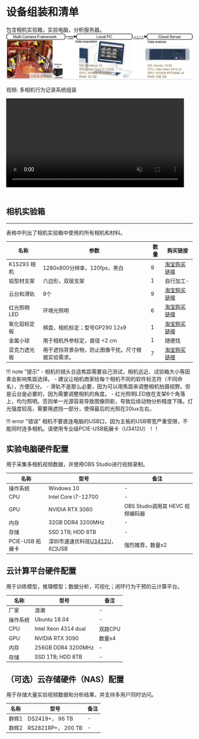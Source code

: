 # 设备组装和清单
包含相机实验箱，实验电脑，分析服务器。
![OBS Studio](../../assets/images/Fig_setup_computers.jpg)

<div class="video-item">
    <p class="video-legend">视频: 多相机行为记录系统组装</p>
    <video controls muted playsinline style="width: 480px;" data-src="../../assets/hls_videos/VideoS1_multicam_24092111/playlist.m3u8"></video>
</div>

<br>


## 相机实验箱
---
表格中列出了相机实验箱中使用的所有相机和材料。

| 名称 | 参数 | 数量 | 购买链接 |
| --- | --- | --- | --- |
| K1S293 相机 | 1280x800分辨率，120fps，黑白 | 9 | [淘宝购买链接](https://item.taobao.com/item.htm?abbucket=16&id=673966141469&mi_id=0000013g7j7UpaJ64Exz65IlngXWkLZ9sfelfsEn2X13zX8&ns=1&skuId=4847993832885&spm=a21n57.1.hoverItem.2&utparam=%7B%22aplus_abtest%22%3A%22f141c2e8af0beb2b17c50d6928369058%22%7D&xxc=taobaoSearch) |
| 铝型材支架 | 六边形，双层支架 | 1 | 自行加工- |
| 云台和滑轨 | 9个 | 9 | [淘宝购买链接](https://detail.tmall.com/item.htm?ali_refid=a3_420434_1006%3A1235740172%3AH%3Ay5eWtaTmsQXaYHDf3rdNpw%3D%3D%3Acddb45a6e952fea324f7f8ca9b58a747&ali_trackid=282_cddb45a6e952fea324f7f8ca9b58a747&id=618612474440&mi_id=00000WXWJPD9KZGe1JIPbpopt1j0eW1dCgR9iqFt5cqPX7I&mm_sceneid=1_0_473760138_0&priceTId=214784b117552392607548476e139d&skuId=4589499395015&spm=a21n57.1.hoverItem.19&utparam=%7B%22aplus_abtest%22%3A%224f075094f900fbfd5878013dac96718e%22%7D&xxc=ad_ztc) |
| 红光照明LED | 环境光照明 | 6 | [淘宝购买链接](https://detail.tmall.com/item.htm?abbucket=16&id=894491969439&mi_id=0000gIiVlXkfMSs1hqx-2s6runtTm23KD83tPFYnpdfCihI&ns=1&priceTId=2147808d17552395078942562e1572&sku_properties=1627207%3A26922829615&spm=a21n57.1.hoverItem.2&utparam=%7B%22aplus_abtest%22%3A%22b7a00053266c2f6523b7c342bd40fbe4%22%7D&xxc=taobaoSearch) |
| 氧化铝标定板 |  棋盘，相机标定；型号GP290 12x9 | 1 |[淘宝购买链接](https://item.taobao.com/item.htm?abbucket=0&id=558737448467&ns=1&spm=a21n57.1.0.0.2699523cr0RQDF) |
| 金属小球 | 用于相机外参标定，直径 <2 cm | 1 | 随便找 |
| 亚克力遮光板 | 用于遮挡背景杂物，防止图像干扰。尺寸根据实验需求。 | 7 | [淘宝购买链接](https://item.taobao.com/item.htm?id=623132143028&spm=tbpc.boughtlist.suborder_itemtitle.1.5cb72e8dIZHSFZ) |

!!! note "提示"
    - 相机的镜头合适焦距需要自己测试，相机远近、试验箱大小等因素会影响焦距选择。
    - 建议让相机商家给每个相机不同的软件标志符（不同命名），方便区分。
    - 滑轨不是那么必要，因为可以用焦距来调整相机拍摄视野。但是云台是必要的，因为需要调整相机的角度。
    - 红光照明LED放在支架6个角落上，均匀照明。否则单一光源容易导致图像阴影，导致后续动物分析精度下降。灯光强度较高，需要用遮挡一部分，使得最后的光照在20lux左右。

!!! error "错误"
    相机不要直连电脑的USB口，因为主板的USB带宽严重受限，不能同时连多相机。请使用专业级PCIE-USB拓展卡（U3412U）！！

## 实验电脑硬件配置
用于采集多相机视频数据，并使用OBS Studio进行视频录制。

| 名称 | 型号 | 备注 |
| ---- | ---- | ---- | 
| 操作系统 | Windows 10 | - |
| CPU | Intel Core i7-12700 | - |
| GPU | NVIDIA RTX 3060 | OBS Studio调用其 HEVC 视频编码器 |
| 内存 | 32GB DDR4 3200MHz | - |
| 存储 | SSD 1TB; HDD 8TB | - |
| PCIE-USB 拓展卡 | 深圳市速速优科技[U3412U](https://item.taobao.com/item.htm?abbucket=16&id=658885755395&mi_id=0000iSwRLbEyAYBCJVYfM0f7ww3y3O_0bG8EWEWZGVaHbrs&ns=1&priceTId=2147836c17552404402055026e123c&skuId=4746490928189&spm=a21n57.1.hoverItem.2&utparam=%7B%22aplus_abtest%22%3A%22bc9d0ba5e6325e017beba457917b9061%22%7D&xxc=taobaoSearch)， 6口USB | 强烈推荐，数量x2 |


## 云计算平台硬件配置
用于训练模型，推理模型；数据分析，可视化；闭环行为干预的云计算平台。

| 名称 | 型号 | 备注 |
| ---- | ---- | ---- | 
| 厂家  | 浪潮 | - |
| 操作系统 | Ubuntu 18.04 | - |
| CPU | Intel Xeon 4314 dual | 双路CPU |
| GPU | NVIDIA RTX 3090 | 数量x4 |
| 内存 | 256GB DDR4 3200MHz | - |
| 存储 | SSD 1TB; HDD 8TB | - |


## （可选）云存储硬件（NAS）配置
用于存储大量实验视频数据和分析结果，并支持多用户同时访问。

| 名称 | 型号 | 备注 |
| ---- | ---- | ---- | 
| 群辉1 | DS2419+， 96 TB| - |
| 群辉2 | RS2821RP+， 200 TB | - |


<script src="https://cdnjs.cloudflare.com/ajax/libs/hls.js/1.5.8-0.canary.10141/hls.light.min.js"></script>
<script src="../../assets/js/hls.js"></script>
<script src="../../assets/js/video-player.js"></script>
